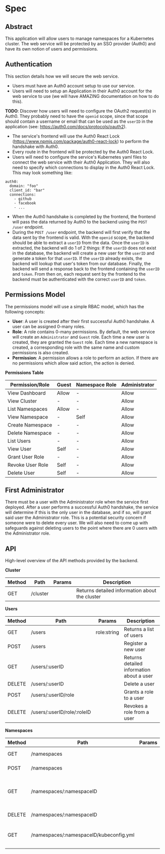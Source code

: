 # Spec

## Abstract
This application will allow users to manage namespaces for a Kubernetes cluster. 
The web service will be protected by an SSO provider (Auth0) and have its own notion of users and permissions. 

## Authentication
This section details how we will secure the web service. 

* Users must have an Auth0 account setup to use our service.
* Users will need to setup an Application in their Auth0 account for the web service to use 
(we will have AMAZING documentation on how to do this). 

**TODO**: Discover how users will need to configure the OAuth2 request(s) in Auth0.
They probably need to have the `openid` scope, since that scope should contain a username or email that can be used as the `userID` in the application (see: https://auth0.com/docs/protocols/oauth2).

* The service's frontend will use the Auth0 React Lock (https://www.npmjs.com/package/auth0-react-lock) to perform the handshake with Auth0. 
* Every route in the frontend will be protected by the Auth0 React Lock.
* Users will need to configure the service's Kubernetes yaml files to connect the web service with their Auth0 Application. They will also need to specify which connections to display in the Auth0 React Lock. 
This may look something like:
```
auth0:
  domain: "foo"
  client_id: "bar"
  connections:
    - github
    - facebook
    - ...
```
* When the Auth0 handshake is completed by the frontend, the frontend will pass the data returned by Auth0 to the backend using the `POST /user` endpoint. 
* During the `POST /user` endpoint, the backend will first verify that the data sent by the frontend is valid.
With the `openid` scope, the backend should be able to extract a `userID` from the data. 
Once the `userID` is extracted, the backend will do 1 of 2 things: 
If the `userID` does not exist in the database, the backend will create a new user for the `userID` and generate a token for that `userID`. 
If the `userID` already exists, the backend will lookup that user's token from our database. 
Finally, the backend will send a response back to the frontend containing the `userID` and `token`. 
From then on, each request sent by the frontend to the backend must be authenticated with the correct `userID` and `token`. 

## Permissions Model
The permissions model will use a simple RBAC model, which has the following concepts:
* **User**: A user is created after their first successful Auth0 handshake.
A user can be assigned 0-many roles.
* **Role**: A role contains 0-many permissions. 
By default, the web service will create an `Administrator` and `Guest` role. 
Each time a new user is created, they are granted the `Guest` role. 
Each time a new namespace is created, a corresponding role with the same name and custom permissions is also created. 
* **Permission**: A permission allows a role to perform an action. 
If there are no permissions which allow said action, the action is denied. 


**Permissions Table**

| Permission/Role   | Guest     | Namespace Role       | Administrator | 
|-------------------|-----------|----------------------|---------------|
| View Dashboard    | Allow     | -                    | Allow         |
| View Cluster      | -         | -                    | Allow         |
| List Namespaces   | Allow     | -                    | Allow         |
| View Namespace    | -         | Self                 | Allow         |
| Create Namespace  | -         | -                    | Allow         |
| Delete Namespace  | -         | -                    | Allow         |
| List Users        | -         | -                    | Allow         |
| View User         | Self      | -                    | Allow         |
| Grant User Role   | -         | -                    | Allow         |
| Revoke User Role  | Self      | -                    | Allow         |
| Delete User       | Self      | -                    | Allow         |


## First Administrator
There must be a user with the Administrator role when the service first deployed.
After a user performs a successful Auth0 handshake, the service will determine if 
this is the only user in the database, and if so, will grant said user the Administrator role.
This is a potential security concern if someone were to delete every user. 
We will also need to come up with safeguards against deleting users to the point where there are 0 users with the Administrator role. 

## API
High-level overview of the API methods provided by the backend. 

**Cluster**

| Method | Path     | Params | Description                                    |
|--------|----------|--------|------------------------------------------------|
| GET    | /cluster |        | Returns detailed information about the cluster |


**Users**

| Method | Path                        | Params      | Description                               |
|--------|-----------------------------|-------------|-------------------------------------------|
| GET    | /users                      | role:string | Returns a list of users                   |
| POST   | /users                      |             | Register a new user     |
| GET    | /users/:userID              |             | Returns detailed information about a user |
| DELETE    | /users/:userID           |             | Delete a user |
| POST   | /users/:userID/role         |             | Grants a role to a user                   |
| DELETE | /users/:userID/role/:roleID |             | Revokes a role from a user                |


**Namespaces**

| Method | Path                                   | Params | Description                                            |
|--------|----------------------------------------|--------|--------------------------------------------------------|
| GET    | /namespaces                             |        | Returns a list of namespaces                           |
| POST   | /namespaces                             |        | Create a new namespace                                 |
| GET    | /namespaces/:namespaceID                |        | Returns detailed information about a namespace |
| DELETE | /namespaces/:namespaceID                |        | Delete a namespace                         |
| GET    | /namespaces/:namespaceID/kubeconfig.yml |        | Returns a raw kubeconfig.yml for a namespace   |


